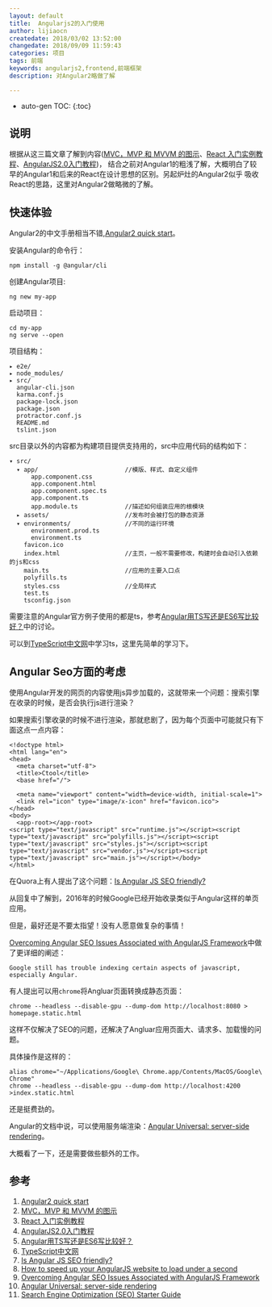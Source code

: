 ```yaml
---
layout: default
title:  Angularjs2的入门使用
author: lijiaocn
createdate: 2018/03/02 13:52:00
changedate: 2018/09/09 11:59:43
categories: 项目
tags: 前端
keywords: angularjs2,frontend,前端框架
description: 对Angular2略做了解

---
```


* auto-gen TOC:
{:toc}

## 说明

根据从这三篇文章了解到内容([MVC，MVP 和 MVVM 的图示][2]、[React 入门实例教程][3]、[AngularJS2.0入门教程][4])，
结合之前对Angular1的粗浅了解，大概明白了较早的Angular1和后来的React在设计思想的区别。另起炉灶的Angular2似乎
吸收React的思路，这里对Angular2做略微的了解。

## 快速体验

Angular2的中文手册相当不错,[Angular2 quick start][1]。

安装Angular的命令行：

	npm install -g @angular/cli

创建Angular项目:

	ng new my-app

启动项目：

	cd my-app
	ng serve --open

项目结构：

	▸ e2e/
	▸ node_modules/       
	▸ src/
	  angular-cli.json
	  karma.conf.js
	  package-lock.json
	  package.json
	  protractor.conf.js
	  README.md
	  tslint.json

src目录以外的内容都为构建项目提供支持用的，src中应用代码的结构如下：

	▾ src/
	  ▾ app/                        //模版、样式、自定义组件
	      app.component.css
	      app.component.html
	      app.component.spec.ts
	      app.component.ts
	      app.module.ts             //描述如何组装应用的根模块
	  ▸ assets/                     //发布时会被打包的静态资源
	  ▾ environments/               //不同的运行环境
	      environment.prod.ts
	      environment.ts
	    favicon.ico
	    index.html                  //主页，一般不需要修改，构建时会自动引入依赖的js和css
	    main.ts                     //应用的主要入口点
	    polyfills.ts
	    styles.css                  //全局样式
	    test.ts
	    tsconfig.json

需要注意的Angular官方例子使用的都是ts，参考[Angular用TS写还是ES6写比较好？][5]中的讨论。

可以到[TypeScript中文网][6]中学习ts，这里先简单的学习下。

## Angular Seo方面的考虑

使用Angular开发的网页的内容使用js异步加载的，这就带来一个问题：搜索引擎在收录的时候，是否会执行js进行渲染？

如果搜索引擎收录的时候不进行渲染，那就悲剧了，因为每个页面中可能就只有下面这点一点内容：

	<!doctype html>
	<html lang="en">
	<head>
	  <meta charset="utf-8">
	  <title>Ctool</title>
	  <base href="/">
	
	  <meta name="viewport" content="width=device-width, initial-scale=1">
	  <link rel="icon" type="image/x-icon" href="favicon.ico">
	</head>
	<body>
	  <app-root></app-root>
	<script type="text/javascript" src="runtime.js"></script><script type="text/javascript" src="polyfills.js"></script><script type="text/javascript" src="styles.js"></script><script type="text/javascript" src="vendor.js"></script><script type="text/javascript" src="main.js"></script></body>
	</html>

在Quora上有人提出了这个问题：[Is Angular JS SEO friendly?][7]

从回复中了解到，2016年的时候Google已经开始收录类似于Angular这样的单页应用。

但是，最好还是不要太指望！没有人愿意做复杂的事情！

[Overcoming Angular SEO Issues Associated with AngularJS Framework][9]中做了更详细的阐述：

	Google still has trouble indexing certain aspects of javascript, especially Angular.

有人提出可以用`chrome`将Angluar页面转换成静态页面：

    chrome --headless --disable-gpu --dump-dom http://localhost:8080 > homepage.static.html

这样不仅解决了SEO的问题，还解决了Angluar应用页面大、请求多、加载慢的问题。

具体操作是这样的：

	alias chrome="~/Applications/Google\ Chrome.app/Contents/MacOS/Google\ Chrome"
	chrome --headless --disable-gpu --dump-dom http://localhost:4200 >index.static.html

还是挺费劲的。

Angular的文档中说，可以使用服务端渲染：[Angular Universal: server-side rendering][10]。

大概看了一下，还是需要做些额外的工作。

## 参考

1. [Angular2 quick start][1]
2. [MVC，MVP 和 MVVM 的图示][2]
3. [React 入门实例教程][3]
4. [AngularJS2.0入门教程][4]
5. [Angular用TS写还是ES6写比较好？][5]
6. [TypeScript中文网][6]
7. [Is Angular JS SEO friendly?][7]
8. [How to speed up your AngularJS website to load under a second][8]
9. [Overcoming Angular SEO Issues Associated with AngularJS Framework][9]
10. [Angular Universal: server-side rendering][10]
11. [Search Engine Optimization (SEO) Starter Guide][11]

[1]: https://angular.cn/guide/quickstart  "angular2 quick start" 
[2]: http://www.ruanyifeng.com/blog/2015/02/mvcmvp_mvvm.html "MVC，MVP 和 MVVM 的图示"
[3]: http://www.ruanyifeng.com/blog/2015/03/react.html "React 入门实例教程"
[4]: http://www.angularjs.cn/A2i2  "AngularJS2.0入门教程"
[5]: https://segmentfault.com/q/1010000009270995?sort=created "Angular用TS写还是ES6写比较好？"
[6]: https://www.tslang.cn/ "TypeScript中文网"
[7]: https://www.quora.com/Is-Angular-JS-SEO-friendly "Is Angular JS SEO friendly?"
[8]: https://webfast.co/how-to-make-angularjs-website-to-load-faster "How to speed up your AngularJS website to load under a second"
[9]: https://www.verticalmeasures.com/blog/search-optimization/overcoming-angular-seo-issues-associated-with-angularjs-framework/ "Overcoming Angular SEO Issues Associated with AngularJS Framework"
[10]: https://angular.io/guide/universal "Angular Universal: server-side rendering"
[11]: https://support.google.com/webmasters/answer/7451184?hl=en "Search Engine Optimization (SEO) Starter Guide"
